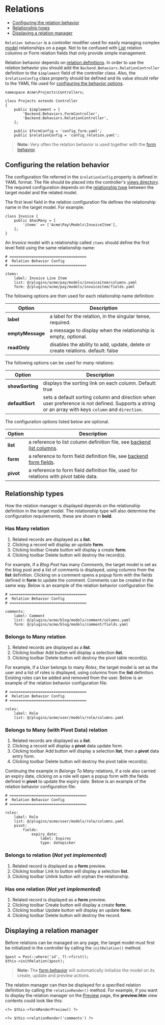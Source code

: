 # Relations

- [Configuring the relation behavior](#configuring-relation)
- [Relationship types](#relationship-types)
- [Displaying a relation manager](#relation-display)

`Relation behavior` is a controller modifier used for easily managing complex [model](../database/model) relationships on a page. Not to be confused with [List](lists#column-types) relation columns or Form relation fields that only provide simple management.

Relation behavior depends on [relation definitions](#relation-definitions). In order to use the relation behavior you should add the `Backend.Behaviors.RelationController` definition to the `$implement` field of the controller class. Also, the `$relationConfig` class property should be defined and its value should refer to the YAML file used for [configuring the behavior options](#configuring-relation).

    namespace Acme\Projects\Controllers;

    class Projects extends Controller
    {
        public $implement = [
            'Backend.Behaviors.FormController',
            'Backend.Behaviors.RelationController',
        ];

        public $formConfig = 'config_form.yaml';
        public $relationConfig = 'config_relation.yaml';

> **Note:** Very often the relation behavior is used together with the [form behavior](form).

<a name="configuring-relation" class="anchor" href="#configuring-relation"></a>
## Configuring the relation behavior

The configuration file referred in the `$relationConfig` property is defined in YAML format. The file should be placed into the controller's [views directory](controllers-views-ajax/#introduction). The required configuration depends on the [relationship type](#relationship-types) between the target model and the related model.

The first level field in the relation configuration file defines the relationship name in the target model. For example:

    class Invoice {
        public $hasMany = [
            'items' => ['Acme\Pay\Models\InvoiceItem'],
        ];
    }

An *Invoice* model with a relationship called `items` should define the first level field using the same relationship name:

    # ===================================
    #  Relation Behavior Config
    # ===================================

    items:
        label: Invoice Line Item
        list: @/plugins/acme/pay/models/invoiceitem/columns.yaml
        form: @/plugins/acme/pay/models/invoiceitem/fields.yaml

The following options are then used for each relationship name definition:

Option  | Description
------------- | -------------
**label** | a label for the relation, in the singular tense, required.
**emptyMessage** | a message to display when the relationship is empty, optional.
**readOnly** | disables the ability to add, update, delete or create relations. default: false

The following options can be used for *many* relations:

Option  | Description
------------- | -------------
**showSorting** | displays the sorting link on each column. Default: true
**defaultSort** | sets a default sorting column and direction when user preference is not defined. Supports a string or an array with keys `column` and `direction`.

The configuration options listed below are optional.

Option  | Description
------------- | -------------
**list** | a reference to list column definition file, see [backend list columns](lists#list-columns).
**form** | a reference to form field definition file, see [backend form fields](forms#form-fields).
**pivot** | a reference to form field definition file, used for relations with pivot table data.

<a name="relationship-types" class="anchor" href="#relationship-types"></a>
## Relationship types

How the relation manager is displayed depends on the relationship definition in the target model. The relationship type will also determine the configuration requirements, these are shown in **bold**.

<a name="has-many" class="anchor" href="#has-many"></a>
### Has Many relation

1. Related records are displayed as a **list**.
1. Clicking a record will display an update **form**.
1. Clicking toolbar Create button will display a create **form**.
1. Clicking toolbar Delete button will destroy the record(s).

For example, if a *Blog Post* has many *Comments*, the target model is set as the blog post and a list of comments is displayed, using columns from the **list** definition. Clicking on a comment opens a popup form with the fields defined in **form** to update the comment. Comments can be created in the same way. Below is an example of the relation behavior configuration file:

    # ===================================
    #  Relation Behavior Config
    # ===================================

    comments:
        label: Comment
        list: @/plugins/acme/blog/models/comment/columns.yaml
        form: @/plugins/acme/blog/models/comment/fields.yaml

<a name="belongs-to-many" class="anchor" href="#belongs-to-many"></a>
### Belongs to Many relation

1. Related records are displayed as a **list**.
1. Clicking toolbar Add button will display a selection **list**.
1. Clicking toolbar Delete button will destroy the pivot table record(s).

For example, if a *User* belongs to many *Roles*, the target model is set as the user and a list of roles is displayed, using columns from the **list** definition. Existing roles can be added and removed from the user. Below is an example of the relation behavior configuration file:

    # ===================================
    #  Relation Behavior Config
    # ===================================

    roles:
        label: Role
        list: @/plugins/acme/user/models/role/columns.yaml

<a name="belongs-to-many-pivot" class="anchor" href="#belongs-to-many-pivot"></a>
### Belongs to Many (with Pivot Data) relation

1. Related records are displayed as a **list**.
1. Clicking a record will display a **pivot** data update form.
1. Clicking toolbar Add button will display a selection **list**, then a **pivot** data entry form.
1. Clicking toolbar Delete button will destroy the pivot table record(s).

Continuing the example in *Belongs To Many* relations, if a role also carried an expiry date, clicking on a role will open a popup form with the fields defined in **pivot** to update the expiry date. Below is an example of the relation behavior configuration file:

    # ===================================
    #  Relation Behavior Config
    # ===================================

    roles:
        label: Role
        list: @/plugins/acme/user/models/role/columns.yaml
        pivot:
            fields:
                expiry_date:
                    label: Expires
                    type: datepicker

<a name="belongs-to" class="anchor" href="#belongs-to"></a>
### Belongs to relation (*Not yet implemented*)

1. Related record is displayed as a **form** preview.
1. Clicking toolbar Link to button will display a selection **list**.
1. Clicking toolbar Unlink button will orphan the relationship.

<a name="has-one" class="anchor" href="#has-one"></a>
### Has one relation (*Not yet implemented*)

1. Related record is displayed as a **form** preview.
1. Clicking toolbar Create button will display a create **form**.
1. Clicking toolbar Update button will display an update **form**.
1. Clicking toolbar Delete button will destroy the record.

<a name="relation-display" class="anchor" href="#relation-display"></a>
## Displaying a relation manager

Before relations can be managed on any page, the target model must first be initialized in the controller by calling the `initRelation()` method.

    $post = Post::where('id', 7)->first();
    $this->initRelation($post);

> **Note:** The [form behavior](forms) will automatically initialize the model on its create, update and preview actions.

The relation manager can then be displayed for a specified relation definition by calling the `relationRender()` method. For example, if you want to display the relation manager on the [Preview](forms#form-preview-view) page, the **preview.htm** view contents could look like this:

    <?= $this->formRenderPreview() ?>

    <?= $this->relationRender('comments') ?>

